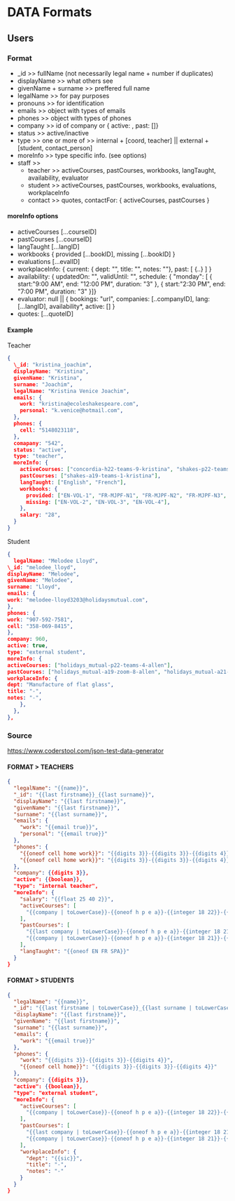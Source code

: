 # DATA Formats

## Users

### Format

- \_id >> fullName (not necessarily legal name + number if duplicates)
- displayName >> what others see
- givenName + surname >> preffered full name
- legalName >> for pay purposes
- pronouns >> for identification
- emails >> object with types of emails
- phones >> object with types of phones
- company >> id of company or { active: , past: []}
- status >> active/inactive
- type >> one or more of >> internal + [coord, teacher] || external + [student, contact_person]
- moreInfo >> type specific info. (see options)
- staff >>
  - teacher >> activeCourses, pastCourses, workbooks, langTaught, availability, evaluator
  - student >> activeCourses, pastCourses, workbooks, evaluations, workplaceInfo
  - contact >> quotes, contactFor: { activeCourses, pastCourses }

#### moreInfo options

- activeCourses [...courseID]
- pastCourses [...courseID]
- langTaught [...langID]
- workbooks { provided [...bookID], missing [...bookID] }
- evaluations [...evalID]
- workplaceInfo: { current: { dept: "", title: "", notes: ""}, past: [ {..} ] }
- availability: { updatedOn: "", validUntil: "", schedule: { "monday": [ { start:"9:00 AM", end: "12:00 PM", duration: "3" }, { start:"2:30 PM", end: "7:00 PM", duration: "3" }]}
- evaluator: null || { bookings: "url", companies: [..companyID], lang: [...langID], availability\*, active: [] }
- quotes: [...quoteID]

#### Example

Teacher

```json
{
  \_id: "kristina_joachim",
  displayName: "Kristina",
  givenName: "Kristina",
  surname: "Joachim",
  legalName: "Kristina Venice Joachim",
  emails: {
    work: "kristina@ecoleshakespeare.com",
    personal: "k.venice@hotmail.com",
  },
  phones: {
    cell: "5148023118",
  },
  comapany: "542",
  status: "active",
  type: "teacher",
  moreInfo: {
    activeCourses: ["concordia-h22-teams-9-kristina", "shakes-p22-teams-5-kristina"],
    pastCourses: ["shakes-a19-teams-1-kristina"],
    langTaught: ["English", "French"],
    workbooks: {
      provided: ["EN-VOL-1", "FR-MJPF-N1", "FR-MJPF-N2", "FR-MJPF-N3", "FR-MJPF-N4"],
      missing: ["EN-VOL-2", "EN-VOL-3", "EN-VOL-4"],
    },
    salary: "28",
  }
}
```

Student

```json
{
  legalName: "Melodee Lloyd",
\_id: "melodee_lloyd",
displayName: "Melodee",
givenName: "Melodee",
surname: "Lloyd",
emails: {
work: "melodee-lloyd3203@holidaysmutual.com",
},
phones: {
work: "907-592-7581",
cell: "358-069-8415",
},
company: 960,
active: true,
type: "external student",
moreInfo: {
activeCourses: ["holidays_mutual-p22-teams-4-allen"],
pastCourses: ["holidays_mutual-a19-zoom-8-allen", "holidays_mutual-a21-teams-1-lavada"],
workplaceInfo: {
dept: "Manufacture of flat glass",
title: "-",
notes: "-",
    },
  },
},
```

### Source

https://www.coderstool.com/json-test-data-generator

#### FORMAT > TEACHERS

```json
{
  "legalName": "{{name}}",
  "_id": "{{last firstname}}_{{last surname}}",
  "displayName": "{{last firstname}}",
  "givenName": "{{last firstname}}",
  "surname": "{{last surname}}",
  "emails": {
    "work": "{{email true}}",
    "personal": "{{email true}}"
  },
  "phones": {
    "{{oneof cell home work}}": "{{digits 3}}-{{digits 3}}-{{digits 4}}",
    "{{oneof cell home work}}": "{{digits 3}}-{{digits 3}}-{{digits 4}}"
  },
  "company": {{digits 3}},
  "active": {{boolean}},
  "type": "internal teacher",
  "moreInfo": {
    "salary": "{{float 25 40 2}}",
    "activeCourses": [
      "{{company | toLowerCase}}-{{oneof h p e a}}-{{integer 18 22}}-{{oneof teams zoom}}-{{digits 1}}-{{last firstname | toLowerCase}}"
    ],
    "pastCourses": [
      "{{last company | toLowerCase}}-{{oneof h p e a}}-{{integer 18 21}}-{{oneof teams zoom}}-{{digits 1}}-{{last firstname | toLowerCase}}",
      "{{company | toLowerCase}}-{{oneof h p e a}}-{{integer 18 21}}-{{oneof teams zoom}}-{{digits 1}}-{{last firstname | toLowerCase}}"
    ],
    "langTaught": "{{oneof EN FR SPA}}"
  }
}
```

#### FORMAT > STUDENTS

```json
{
  "legalName": "{{name}}",
  "_id": "{{last firstname | toLowerCase}}_{{last surname | toLowerCase}}",
  "displayName": "{{last firstname}}",
  "givenName": "{{last firstname}}",
  "surname": "{{last surname}}",
  "emails": {
    "work": "{{email true}}"
  },
  "phones": {
    "work": "{{digits 3}}-{{digits 3}}-{{digits 4}}",
    "{{oneof cell home}}": "{{digits 3}}-{{digits 3}}-{{digits 4}}"
  },
  "company": {{digits 3}},
  "active": {{boolean}},
  "type": "external student",
  "moreInfo": {
    "activeCourses": [
      "{{company | toLowerCase}}-{{oneof h p e a}}-{{integer 18 22}}-{{oneof teams zoom}}-{{digits 1}}-{{last firstname | toLowerCase}}"
    ],
    "pastCourses": [
      "{{last company | toLowerCase}}-{{oneof h p e a}}-{{integer 18 21}}-{{oneof teams zoom}}-{{digits 1}}-{{last firstname | toLowerCase}}",
      "{{company | toLowerCase}}-{{oneof h p e a}}-{{integer 18 21}}-{{oneof teams zoom}}-{{digits 1}}-{{last firstname | toLowerCase}}"
    ],
    "workplaceInfo": {
      "dept": "{{sic}}",
      "title": "-",
      "notes": "-"
    }
  }
}
```
